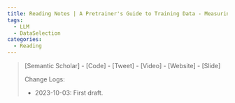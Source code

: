 ```yaml
---
title: Reading Notes | A Pretrainer's Guide to Training Data - Measuring the Effects of Data Age, Domain Coverage, Quality, & Toxicity
tags:
  - LLM
  - DataSelection
categories:
  - Reading
---
```


> [Semantic Scholar] - [Code] - [Tweet] - [Video] - [Website] - [Slide] 
>
> Change Logs:
>
> - 2023-10-03: First draft. 